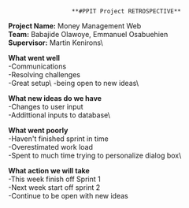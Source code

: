                       **#PPIT Project RETROSPECTIVE**

**Project Name:** Money Management Web\
**Team:** Babajide Olawoye, Emmanuel Osabuehien\
**Supervisor:** Martin Kenirons\


**What went well**\
-Communications\
-Resolving challenges\
-Great setup\ 
-being open to new ideas\



**What new ideas do we have**\
-Changes to user input\
-Addittional inputs to database\

**What went poorly**\
-Haven't finished sprint in time\
-Overestimated work load\
-Spent to much time trying to personalize dialog box\


**What action we will take**\
-This week finish off Sprint 1\
-Next week start off sprint 2\
-Continue to be open with new ideas
